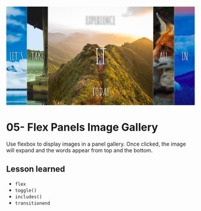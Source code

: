 ![App Screenshot](https://github.com/Huiclaire/JavaScript30/blob/master/05-Flex_Panel_Gallery/images/js30-day5.png)

# 05- Flex Panels Image Gallery
Use flexbox to display images in a panel gallery. Once clicked, the image will expand and the words appear from top and the bottom.


## Lesson learned
- `flex`
- `toggle()`
- `includes()`
- `transitionend`
